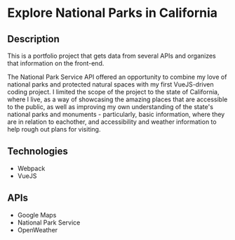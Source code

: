 # Explore National Parks in California

## Description
This is a portfolio project that gets data from several APIs and organizes that information on the front-end.

The National Park Service API offered an opportunity to combine my love of national parks and protected natural spaces with my first VueJS-driven coding project. I limited the scope of the project to the state of California, where I live, as a way of showcasing the amazing places that are accessible to the public, as well as improving my own understanding of the state's national parks and monuments - particularly, basic information, where they are in relation to eachother, and accessibility and weather information to help rough out plans for visiting.

## Technologies
- Webpack
- VueJS

## APIs
- Google Maps
- National Park Service
- OpenWeather
